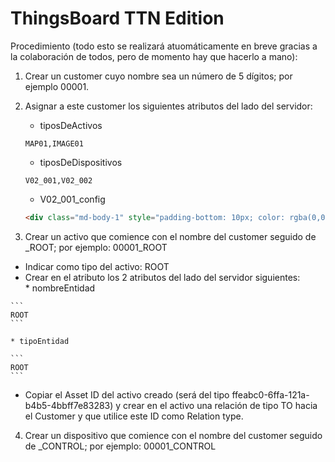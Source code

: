 # ThingsBoard TTN Edition

Procedimiento (todo esto se realizará atuomáticamente en breve gracias a la colaboración de todos, pero de momento hay que hacerlo a mano):

1. Crear un customer cuyo nombre sea un número de 5 dígitos; por ejemplo 00001.
2. Asignar a este customer los siguientes atributos del lado del servidor:
   * tiposDeActivos

    ```
    MAP01,IMAGE01
    ```
    
   * tiposDeDispositivos

    ```
    V02_001,V02_002
    ```
    
   * V02_001_config

    ```HTML
    <div class="md-body-1" style="padding-bottom: 10px; color: rgba(0,0,0,0.57);"> Alarmas</div><div class="body"> <div class="row" layout="row" layout-align="start center"> <div class="md-whiteframe-1dp" flex layout="column" style="padding-left: 5px; margin-bottom: 3px;"> <div flex layout="column"> <label class="checkbox-label">Activar alarma de cambio de estado</label> <md-checkbox ng-model="vm.attributes.alarmas.cambioDeEstado.enable" style="margin-bottom: 10px;">{{(vm.attributes.alarmas.cambioDeEstado.enable ? "value.true" : "value.false") | translate}}</md-checkbox> </div><div class="row" layout="row"> <md-input-container class="md-block" style="min-width: 100px;"> <label>Disparar al </label> <md-select ng-disabled="!vm.attributes.alarmas.cambioDeEstado.enable" ng-required="vm.attributes.alarmas.cambioDeEstado.enable" name="cambioDeEstadoTrigger" ng-model="vm.attributes.alarmas.cambioDeEstado.trigger"> <md-option value="abrir"> abrir </md-option> <md-option value="cerrar"> cerrar </md-option> </md-select> <div ng-messages="editEntityForm.cambioDeEstadoTrigger.$error"> <div ng-message="required">Este dato es obligatorio. </div></div></md-input-container> <sustituir-notificaciones class="ng-scope">cambioDeEstado</sustituir-notificaciones> </div></div></div></div><div class="body"> <div class="row" layout="row" layout-align="start center"> <div class="md-whiteframe-1dp" flex layout="column" style="padding-left: 5px; margin-bottom: 3px;"> <div flex layout="column"> <label class="checkbox-label">Activar alarma de nivel bajo de batería</label> <md-checkbox ng-model="vm.attributes.alarmas.nivelDeBateria.enable" style="margin-bottom: 10px;">{{(vm.attributes.alarmas.nivelDeBateria.enable ? "value.true" : "value.false") | translate}}</md-checkbox> </div><div class="row" layout="row"> <md-input-container flex class="md-block"> <label>Umbral (V)</label> <input type="decimal" size="10" ng-disabled="!vm.attributes.alarmas.nivelDeBateria.enable " ng-model="vm.attributes.alarmas.nivelDeBateria.umbralBateria" ng-required="vm.attributes.alarmas.nivelDeBateria.enable" > </md-input-container> <sustituir-notificaciones class="ng-scope">nivelDeBateria</sustituir-notificaciones> </div></div></div></div><div class="body"> <div class="row" layout="row" layout-align="start center"> <div class="md-whiteframe-1dp" flex layout="column" style="padding-left: 5px; margin-bottom: 3px;"> <div flex layout="column"> <label class="checkbox-label">Activar alarma de inactividad</label> <md-checkbox ng-model="vm.attributes.alarmas.inactividad.enable" style="margin-bottom: 10px;">{{(vm.attributes.alarmas.inactividad.enable ? "value.true" : "value.false") | translate}}</md-checkbox> </div><div class="row" layout="row"> <md-input-container flex class="md-block"> <label>Umbral en segundos</label> <input type="number" size="10" ng-disabled="!vm.attributes.alarmas.inactividad.enable " ng-model="vm.attributes.alarmas.inactividad.umbralInactividad" ng-required="vm.attributes.alarmas.inactividad.enable" > </md-input-container> <sustituir-notificaciones class="ng-scope">inactividad</sustituir-notificaciones> </div></div></div></div>
    ```
    
  3. Crear un activo que comience con el nombre del customer seguido de \_ROOT; por ejemplo: 00001\_ROOT
   * Indicar como tipo del activo: ROOT
   * Crear en el atributo los 2 atributos del lado del servidor siguientes:    
    * nombreEntidad
      
    ```
    ROOT
    ```       
    
    * tipoEntidad
    
    ```
    ROOT
    ```
    
   * Copiar el Asset ID del activo creado (será del tipo ffeabc0-6ffa-121a-b4b5-4bbff7e83283) y crear en el activo una relación de tipo TO hacia el Customer y que utilice este ID como Relation type.
      
  4. Crear un dispositivo que comience con el nombre del customer seguido de _CONTROL; por ejemplo: 00001_CONTROL

